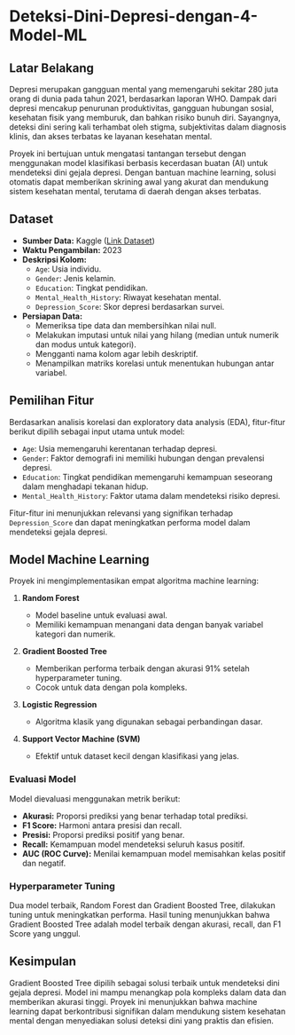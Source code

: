 # Deteksi-Dini-Depresi-dengan-4-Model-ML

## Latar Belakang
Depresi merupakan gangguan mental yang memengaruhi sekitar 280 juta orang di dunia pada tahun 2021, berdasarkan laporan WHO. Dampak dari depresi mencakup penurunan produktivitas, gangguan hubungan sosial, kesehatan fisik yang memburuk, dan bahkan risiko bunuh diri. Sayangnya, deteksi dini sering kali terhambat oleh stigma, subjektivitas dalam diagnosis klinis, dan akses terbatas ke layanan kesehatan mental.

Proyek ini bertujuan untuk mengatasi tantangan tersebut dengan menggunakan model klasifikasi berbasis kecerdasan buatan (AI) untuk mendeteksi dini gejala depresi. Dengan bantuan machine learning, solusi otomatis dapat memberikan skrining awal yang akurat dan mendukung sistem kesehatan mental, terutama di daerah dengan akses terbatas.

## Dataset
- **Sumber Data:** Kaggle ([Link Dataset](https://www.kaggle.com/datasets/anthonytherrien/depression-dataset))
- **Waktu Pengambilan:** 2023
- **Deskripsi Kolom:**
  - `Age`: Usia individu.
  - `Gender`: Jenis kelamin.
  - `Education`: Tingkat pendidikan.
  - `Mental_Health_History`: Riwayat kesehatan mental.
  - `Depression_Score`: Skor depresi berdasarkan survei.
- **Persiapan Data:**
  - Memeriksa tipe data dan membersihkan nilai null.
  - Melakukan imputasi untuk nilai yang hilang (median untuk numerik dan modus untuk kategori).
  - Mengganti nama kolom agar lebih deskriptif.
  - Menampilkan matriks korelasi untuk menentukan hubungan antar variabel.

## Pemilihan Fitur
Berdasarkan analisis korelasi dan exploratory data analysis (EDA), fitur-fitur berikut dipilih sebagai input utama untuk model:
- `Age`: Usia memengaruhi kerentanan terhadap depresi.
- `Gender`: Faktor demografi ini memiliki hubungan dengan prevalensi depresi.
- `Education`: Tingkat pendidikan memengaruhi kemampuan seseorang dalam menghadapi tekanan hidup.
- `Mental_Health_History`: Faktor utama dalam mendeteksi risiko depresi.

Fitur-fitur ini menunjukkan relevansi yang signifikan terhadap `Depression_Score` dan dapat meningkatkan performa model dalam mendeteksi gejala depresi.

## Model Machine Learning
Proyek ini mengimplementasikan empat algoritma machine learning:
1. **Random Forest**
   - Model baseline untuk evaluasi awal.
   - Memiliki kemampuan menangani data dengan banyak variabel kategori dan numerik.

2. **Gradient Boosted Tree**
   - Memberikan performa terbaik dengan akurasi 91% setelah hyperparameter tuning.
   - Cocok untuk data dengan pola kompleks.

3. **Logistic Regression**
   - Algoritma klasik yang digunakan sebagai perbandingan dasar.

4. **Support Vector Machine (SVM)**
   - Efektif untuk dataset kecil dengan klasifikasi yang jelas.

### Evaluasi Model
Model dievaluasi menggunakan metrik berikut:
- **Akurasi:** Proporsi prediksi yang benar terhadap total prediksi.
- **F1 Score:** Harmoni antara presisi dan recall.
- **Presisi:** Proporsi prediksi positif yang benar.
- **Recall:** Kemampuan model mendeteksi seluruh kasus positif.
- **AUC (ROC Curve):** Menilai kemampuan model memisahkan kelas positif dan negatif.

### Hyperparameter Tuning
Dua model terbaik, Random Forest dan Gradient Boosted Tree, dilakukan tuning untuk meningkatkan performa. Hasil tuning menunjukkan bahwa Gradient Boosted Tree adalah model terbaik dengan akurasi, recall, dan F1 Score yang unggul.

## Kesimpulan
Gradient Boosted Tree dipilih sebagai solusi terbaik untuk mendeteksi dini gejala depresi. Model ini mampu menangkap pola kompleks dalam data dan memberikan akurasi tinggi. Proyek ini menunjukkan bahwa machine learning dapat berkontribusi signifikan dalam mendukung sistem kesehatan mental dengan menyediakan solusi deteksi dini yang praktis dan efisien.

